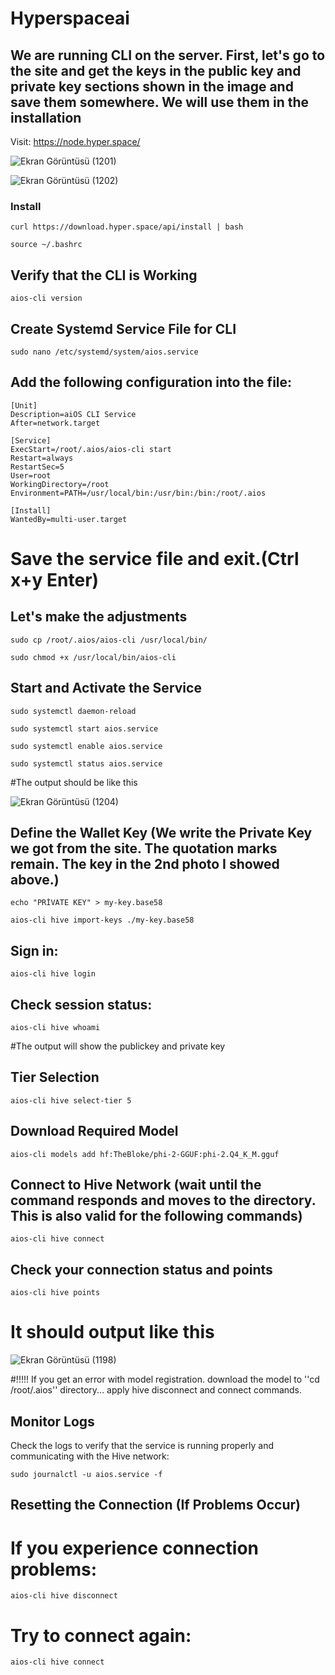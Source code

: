 # Hyperspaceai
## We are running CLI on the server. First, let's go to the site and get the keys in the public key and private key sections shown in the image and save them somewhere. We will use them in the installation
Visit: https://node.hyper.space/

![Ekran Görüntüsü (1201)](https://github.com/user-attachments/assets/82d0e6aa-bf4c-4a40-92ed-fedb37e6b17d)

![Ekran Görüntüsü (1202)](https://github.com/user-attachments/assets/c8c0259f-0e98-4ee4-ab3b-8971573becf7)

### Install

```
curl https://download.hyper.space/api/install | bash

source ~/.bashrc
```

## Verify that the CLI is Working

```
aios-cli version
```

## Create Systemd Service File for CLI
```
sudo nano /etc/systemd/system/aios.service
```

## Add the following configuration into the file:
```
[Unit]
Description=aiOS CLI Service
After=network.target

[Service]
ExecStart=/root/.aios/aios-cli start
Restart=always
RestartSec=5
User=root
WorkingDirectory=/root
Environment=PATH=/usr/local/bin:/usr/bin:/bin:/root/.aios

[Install]
WantedBy=multi-user.target
```
# Save the service file and exit.(Ctrl x+y Enter)

## Let's make the adjustments

```
sudo cp /root/.aios/aios-cli /usr/local/bin/
```
```
sudo chmod +x /usr/local/bin/aios-cli
```

## Start and Activate the Service

```
sudo systemctl daemon-reload

sudo systemctl start aios.service

sudo systemctl enable aios.service

sudo systemctl status aios.service
```

#The output should be like this

![Ekran Görüntüsü (1204)](https://github.com/user-attachments/assets/1743b723-afd6-4372-a767-b1b0c5c4135e)

## Define the Wallet Key (We write the Private Key we got from the site. The quotation marks remain. The key in the 2nd photo I showed above.)

```
echo "PRİVATE KEY" > my-key.base58
```
```
aios-cli hive import-keys ./my-key.base58
```

## Sign in:
```
aios-cli hive login
```
## Check session status:
```
aios-cli hive whoami
```
#The output will show the publickey and private key

## Tier Selection
```
aios-cli hive select-tier 5
```
## Download Required Model
```
aios-cli models add hf:TheBloke/phi-2-GGUF:phi-2.Q4_K_M.gguf
```

## Connect to Hive Network (wait until the command responds and moves to the directory. This is also valid for the following commands)
```
aios-cli hive connect
```
## Check your connection status and points

```
aios-cli hive points
```

# It should output like this

![Ekran Görüntüsü (1198)](https://github.com/user-attachments/assets/b9bbfac7-98d5-40c9-b3c6-d5fdd7e843bf)


#!!!!! If you get an error with model registration. download the model to ''cd /root/.aios'' directory... apply hive disconnect and connect commands.


## Monitor Logs
Check the logs to verify that the service is running properly and communicating with the Hive network:

```
sudo journalctl -u aios.service -f
```




## Resetting the Connection (If Problems Occur)
  # If you experience connection problems:
```
aios-cli hive disconnect
```
  # Try to connect again:
```
aios-cli hive connect
```



























